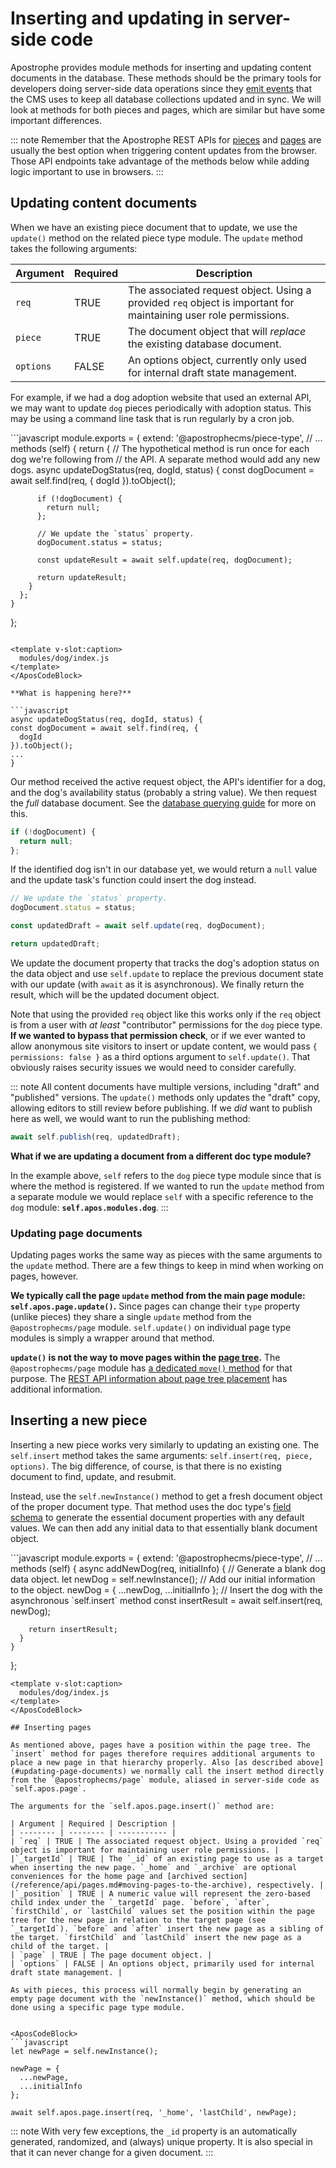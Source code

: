 # Inserting and updating in server-side code

Apostrophe provides module methods for inserting and updating content documents in the database. These methods should be the primary tools for developers doing server-side data operations since they [emit events](/guide/server-events.md) that the CMS uses to keep all database collections updated and in sync. We will look at methods for both pieces and pages, which are similar but have some important differences.

::: note
Remember that the Apostrophe REST APIs for [pieces](/reference/api/pieces.md) and [pages](/reference/api/pages.md) are usually the best option when triggering content updates from the browser. Those API endpoints take advantage of the methods below while adding logic important to use in browsers.
:::

## Updating content documents

When we have an existing piece document that to update, we use the `update()` method on the related piece type module. The `update` method takes the following arguments:

| Argument | Required | Description |
| -------- | -------- | ----------- |
| `req` | TRUE | The associated request object. Using a provided `req` object is important for maintaining user role permissions. |
| `piece` | TRUE | The document object that will *replace* the existing database document. |
| `options` | FALSE | An options object, currently only used for internal draft state management. |

For example, if we had a dog adoption website that used an external API, we may want to update `dog` pieces periodically with adoption status. This may be using a command line task that is run regularly by a cron job.

<AposCodeBlock>
  ```javascript
  module.exports = {
    extend: '@apostrophecms/piece-type',
    // ...
    methods (self) {
      return {
        // The hypothetical method is run once for each dog we're following from
        // the API. A separate method would add any new dogs.
        async updateDogStatus(req, dogId, status) {
          const dogDocument = await self.find(req, {
            dogId
          }).toObject();
  
          if (!dogDocument) {
            return null;
          };
  
          // We update the `status` property.
          dogDocument.status = status;
  
          const updateResult = await self.update(req, dogDocument);
  
          return updateResult;
        }
      };
    }
  };
  ```
  
  <template v-slot:caption>
    modules/dog/index.js
  </template>
</AposCodeBlock>

**What is happening here?**

```javascript
async updateDogStatus(req, dogId, status) {
  const dogDocument = await self.find(req, {
    dogId
  }).toObject();
  ...
}
```

Our method received the active request object, the API's identifier for a dog, and the dog's availability status (probably a string value). We then request the *full* database document. See the [database querying guide](/guide/database-queries.md) for more on this.

```javascript
if (!dogDocument) {
  return null;
};
```

If the identified dog isn't in our database yet, we would return a `null` value and the update task's function could insert the dog instead.

```javascript
// We update the `status` property.
dogDocument.status = status;

const updatedDraft = await self.update(req, dogDocument);

return updatedDraft;
```

We update the document property that tracks the dog's adoption status on the data object and use `self.update` to replace the previous document state with our update (with `await` as it is asynchronous). We finally return the result, which will be the updated document object.

Note that using the provided `req` object like this works only if the `req` object is from a user with *at least* "contributor" permissions for the `dog` piece type. **If we wanted to bypass that permission check**, or if we ever wanted to allow anonymous site visitors to insert or update content, we would pass `{ permissions: false }` as a third options argument to `self.update()`. That obviously raises security issues we would need to consider carefully.

::: note
All content documents have multiple versions, including "draft" and "published" versions. The `update()` methods only updates the "draft" copy, allowing editors to still review before publishing. If we *did* want to publish here as well, we would want to run the publishing method:

```javascript
await self.publish(req, updatedDraft);
```

**What if we are updating a document from a different doc type module?**

In the example above, `self` refers to the `dog` piece type module since that is where the method is registered. If we wanted to run the `update` method from a separate module we would replace `self` with a specific reference to the `dog` module: **`self.apos.modules.dog`**.
:::

### Updating page documents

Updating pages works the same way as pieces with the same arguments to the `update` method. There are a few things to keep in mind when working on pages, however.

**We typically call the page `update` method from the main page module: `self.apos.page.update()`.** Since pages can change their `type` property (unlike pieces) they share a single `update` method from the `@apostrophecms/page` module. `self.update()` on individual page type modules is simply a wrapper around that method.

**`update()` is not the way to move pages within the [page tree](/guide/pages.md#connecting-pages-with-page-tree-navigation).** The `@apostrophecms/page` module has [a dedicated `move()` method](/reference/modules/page.md#async-move-req-pageid-targetid-position) for that purpose. The [REST API information about page tree placement](/reference/api/pages.md#post-api-v1-apostrophecms-page) has additional information.

## Inserting a new piece

Inserting a new piece works very similarly to updating an existing one. The `self.insert` method takes the same arguments: `self.insert(req, piece, options)`. The big difference, of course, is that there is no existing document to find, update, and resubmit.

Instead, use the `self.newInstance()` method to get a fresh document object of the proper document type. That method uses the doc type's [field schema](/guide/content-schema.md) to generate the essential document properties with any default values. We can then add any initial data to that essentially blank document object.

<AposCodeBlock>
  ```javascript
  module.exports = {
    extend: '@apostrophecms/piece-type',
    // ...
    methods (self) {
      async addNewDog(req, initialInfo) {
        // Generate a blank dog data object.
        let newDog = self.newInstance();
        // Add our initial information to the object.
        newDog = {
          ...newDog,
          ...initialInfo
        };
        // Insert the dog with the asynchronous `self.insert` method
        const insertResult = await self.insert(req, newDog);

        return insertResult;
      }
    }
  };
  ```
  <template v-slot:caption>
    modules/dog/index.js
  </template>
</AposCodeBlock>

## Inserting pages

As mentioned above, pages have a position within the page tree. The `insert` method for pages therefore requires additional arguments to place a new page in that hierarchy properly. Also [as described above](#updating-page-documents) we normally call the insert method directly from the `@apostrophecms/page` module, aliased in server-side code as `self.apos.page`.

The arguments for the `self.apos.page.insert()` method are:

| Argument | Required | Description |
| -------- | -------- | ----------- |
| `req` | TRUE | The associated request object. Using a provided `req` object is important for maintaining user role permissions. |
|`_targetId` | TRUE | The `_id` of an existing page to use as a target when inserting the new page. `_home` and `_archive` are optional conveniences for the home page and [archived section](/reference/api/pages.md#moving-pages-to-the-archive), respectively. |
|`_position` | TRUE | A numeric value will represent the zero-based child index under the `_targetId` page. `before`, `after`, `firstChild`, or `lastChild` values set the position within the page tree for the new page in relation to the target page (see `_targetId`). `before` and `after` insert the new page as a sibling of the target. `firstChild` and `lastChild` insert the new page as a child of the target. |
| `page` | TRUE | The page document object. |
| `options` | FALSE | An options object, primarily used for internal draft state management. |

As with pieces, this process will normally begin by generating an empty page document with the `newInstance()` method, which should be done using a specific page type module.


<AposCodeBlock>
  ```javascript
  let newPage = self.newInstance();

  newPage = {
    ...newPage,
    ...initialInfo
  };

  await self.apos.page.insert(req, '_home', 'lastChild', newPage);
  ```
  <template v-slot:caption>
    modules/special-page/index.js
  </template>
</AposCodeBlock>

::: note
With very few exceptions, the `_id` property is an automatically generated, randomized, and (always) unique property. It is also special in that it can never change for a given document.
:::
